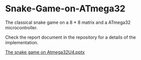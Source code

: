 # Snake-Game-on-ATmega32
The classical snake game on a 8 * 8 matrix and a ATmega32 microcontroller. 

Check the report document in the repository for a details of the implementation. 

[The snake game on Atmega32U4.pptx](https://github.com/jay27111995/Snake-Game-on-ATmega32/files/7147907/The.snake.game.on.Atmega32U4.pptx)

